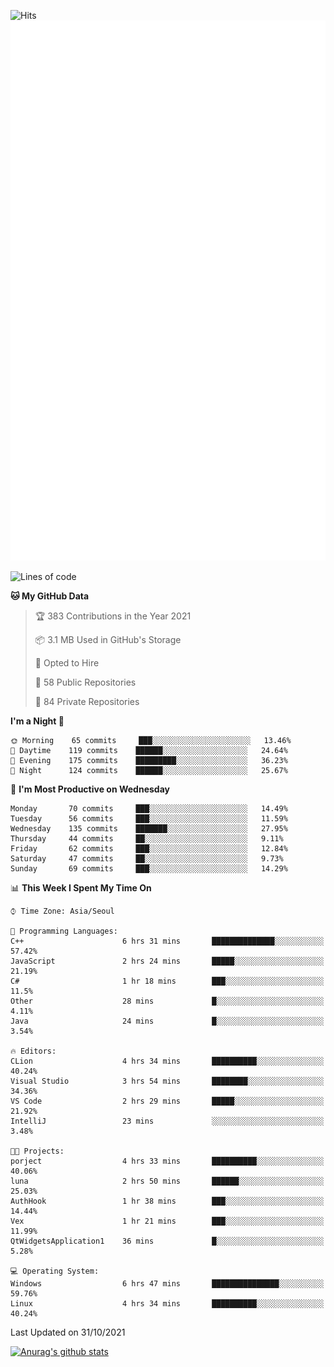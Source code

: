 ![Hits](https://hits.seeyoufarm.com/api/count/incr/badge.svg?url=https%3A%2F%2Fgithub.com%2Fkokose1234&count_bg=%2379C83D&title_bg=%23555555&icon=apple.svg&icon_color=%23E7E7E7&title=hits&edge_flat=false)
<br/>
![Metrics](https://github.com/kokose1234/kokose1234/blob/main/github-metrics.svg)

<!--START_SECTION:waka-->
![Lines of code](https://img.shields.io/badge/From%20Hello%20World%20I%27ve%20Written-11.7%20million%20lines%20of%20code-blue)

**🐱 My GitHub Data** 

> 🏆 383 Contributions in the Year 2021
 > 
> 📦 3.1 MB Used in GitHub's Storage 
 > 
> 💼 Opted to Hire
 > 
> 📜 58 Public Repositories 
 > 
> 🔑 84 Private Repositories  
 > 
**I'm a Night 🦉** 

```text
🌞 Morning    65 commits     ███░░░░░░░░░░░░░░░░░░░░░░   13.46% 
🌆 Daytime    119 commits    ██████░░░░░░░░░░░░░░░░░░░   24.64% 
🌃 Evening    175 commits    █████████░░░░░░░░░░░░░░░░   36.23% 
🌙 Night      124 commits    ██████░░░░░░░░░░░░░░░░░░░   25.67%

```
📅 **I'm Most Productive on Wednesday** 

```text
Monday       70 commits     ███░░░░░░░░░░░░░░░░░░░░░░   14.49% 
Tuesday      56 commits     ███░░░░░░░░░░░░░░░░░░░░░░   11.59% 
Wednesday    135 commits    ███████░░░░░░░░░░░░░░░░░░   27.95% 
Thursday     44 commits     ██░░░░░░░░░░░░░░░░░░░░░░░   9.11% 
Friday       62 commits     ███░░░░░░░░░░░░░░░░░░░░░░   12.84% 
Saturday     47 commits     ██░░░░░░░░░░░░░░░░░░░░░░░   9.73% 
Sunday       69 commits     ███░░░░░░░░░░░░░░░░░░░░░░   14.29%

```


📊 **This Week I Spent My Time On** 

```text
⌚︎ Time Zone: Asia/Seoul

💬 Programming Languages: 
C++                      6 hrs 31 mins       ██████████████░░░░░░░░░░░   57.42% 
JavaScript               2 hrs 24 mins       █████░░░░░░░░░░░░░░░░░░░░   21.19% 
C#                       1 hr 18 mins        ███░░░░░░░░░░░░░░░░░░░░░░   11.5% 
Other                    28 mins             █░░░░░░░░░░░░░░░░░░░░░░░░   4.11% 
Java                     24 mins             █░░░░░░░░░░░░░░░░░░░░░░░░   3.54%

🔥 Editors: 
CLion                    4 hrs 34 mins       ██████████░░░░░░░░░░░░░░░   40.24% 
Visual Studio            3 hrs 54 mins       ████████░░░░░░░░░░░░░░░░░   34.36% 
VS Code                  2 hrs 29 mins       █████░░░░░░░░░░░░░░░░░░░░   21.92% 
IntelliJ                 23 mins             ░░░░░░░░░░░░░░░░░░░░░░░░░   3.48%

🐱‍💻 Projects: 
porject                  4 hrs 33 mins       ██████████░░░░░░░░░░░░░░░   40.06% 
luna                     2 hrs 50 mins       ██████░░░░░░░░░░░░░░░░░░░   25.03% 
AuthHook                 1 hr 38 mins        ███░░░░░░░░░░░░░░░░░░░░░░   14.44% 
Vex                      1 hr 21 mins        ███░░░░░░░░░░░░░░░░░░░░░░   11.99% 
QtWidgetsApplication1    36 mins             █░░░░░░░░░░░░░░░░░░░░░░░░   5.28%

💻 Operating System: 
Windows                  6 hrs 47 mins       ███████████████░░░░░░░░░░   59.76% 
Linux                    4 hrs 34 mins       ██████████░░░░░░░░░░░░░░░   40.24%

```


 Last Updated on 31/10/2021
<!--END_SECTION:waka-->

[![Anurag's github stats](https://github-readme-stats.vercel.app/api?username=kokose1234&theme=dracula)](https://github.com/anuraghazra/github-readme-stats)



	
